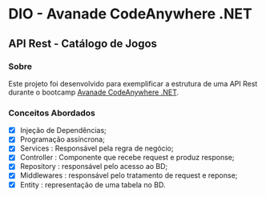 # DIO - Avanade CodeAnywhere .NET

## API Rest - Catálogo de Jogos

### Sobre

Este projeto foi desenvolvido para exemplificar a estrutura de uma API Rest durante o bootcamp [Avanade CodeAnywhere .NET](https://web.digitalinnovation.one/track/avanade-codeanywhere-net?tab=path).

### Conceitos Abordados

- [x] Injeção de Dependências;
- [x] Programação assíncrona;
- [x] Services : Responsável pela regra de negócio;
- [x] Controller : Componente que recebe request e produz response;
- [x] Repository : responsável pelo acesso ao BD;
- [x] Middlewares : responsável pelo tratamento de request e reponse;
- [x] Entity : representação de uma tabela no BD.
